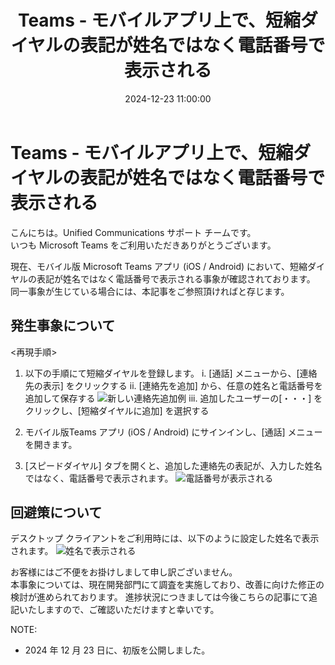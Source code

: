 ﻿---
title: Teams - モバイルアプリ上で、短縮ダイヤルの表記が姓名ではなく電話番号で表示される
date: 2024-12-23 11:00:00
tags:
  - Teams
  - Mobile
---

# Teams - モバイルアプリ上で、短縮ダイヤルの表記が姓名ではなく電話番号で表示される

こんにちは。Unified Communications サポート チームです。  
いつも Microsoft Teams をご利用いただきありがとうございます。  

現在、モバイル版 Microsoft Teams アプリ (iOS / Android) において、短縮ダイヤルの表記が姓名ではなく電話番号で表示される事象が確認されております。
同一事象が生じている場合には、本記事をご参照頂ければと存じます。

## 発生事象について
<再現手順>
1) 以下の手順にて短縮ダイヤルを登録します。
i. [通話] メニューから、[連絡先の表示] をクリックする
ii. [連絡先を追加] から、任意の姓名と電話番号を追加して保存する
![新しい連絡先追加例](./CreateNewContact.png)
iii. 追加したユーザーの[・・・] をクリックし、[短縮ダイヤルに追加] を選択する

2) モバイル版Teams アプリ (iOS / Android) にサインインし、[通話] メニューを開きます。
3) [スピードダイヤル] タブを開くと、追加した連絡先の表記が、入力した姓名ではなく、電話番号で表示されます。
![電話番号が表示される](./SpeedDial.png)

## 回避策について
デスクトップ クライアントをご利用時には、以下のように設定した姓名で表示されます。
![姓名で表示される](./DesktopClient.png)

お客様にはご不便をお掛けしまして申し訳ございません。  
本事象については、現在開発部門にて調査を実施しており、改善に向けた修正の検討が進められております。
進捗状況につきましては今後こちらの記事にて追記いたしますので、ご確認いただけますと幸いです。  

NOTE:  
- 2024 年 12 月 23 日に、初版を公開しました。

